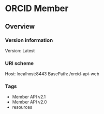 # ORCID Member

## Overview
### Version information
Version: Latest

### URI scheme
Host: localhost:8443
BasePath: /orcid-api-web

### Tags

* Member API v2.1
* Member API v2.0
* resources


